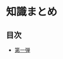 # 知識まとめ

## 目次

- [第一弾](https://github.com/nxteru/Competitive-Programming/blob/main/first/index.md)
